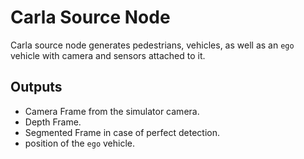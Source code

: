 # Carla Source Node

Carla source node generates pedestrians, vehicles, as well as an `ego` vehicle with camera and sensors attached to it.

## Outputs

- Camera Frame from the simulator camera.
- Depth Frame.
- Segmented Frame in case of perfect detection.
- position of the `ego` vehicle.
